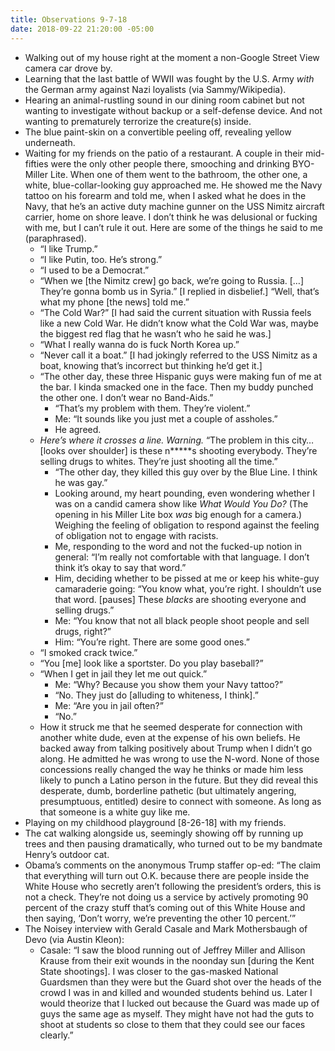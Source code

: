 ```yaml
---
title: Observations 9-7-18
date: 2018-09-22 21:20:00 -05:00
---
```


- Walking out of my house right at the moment a non-Google Street View camera car drove by.
- Learning that the last battle of WWII was fought by the U.S. Army *with* the German army against Nazi loyalists (via Sammy/Wikipedia).
- Hearing an animal-rustling sound in our dining room cabinet but not wanting to investigate without backup or a self-defense device. And not wanting to prematurely terrorize the creature(s) inside.
- The blue paint-skin on a convertible peeling off, revealing yellow underneath.
- Waiting for my friends on the patio of a restaurant. A couple in their mid-fifties were the only other people there, smooching and drinking BYO-Miller Lite. When one of them went to the bathroom, the other one, a white, blue-collar-looking guy approached me. He showed me the Navy tattoo on his forearm and told me, when I asked what he does in the Navy, that he’s an active duty machine gunner on the USS Nimitz aircraft carrier, home on shore leave. I don’t think he was delusional or fucking with me, but I can’t rule it out. Here are some of the things he said to me (paraphrased).
	- “I like Trump.”
	- “I like Putin, too. He’s strong.”
	- “I used to be a Democrat.”
	- “When we [the Nimitz crew] go back, we’re going to Russia. […] They’re gonna bomb us in Syria.” [I replied in disbelief.] “Well, that’s what my phone [the news] told me.”
	- “The Cold War?” [I had said the current situation with Russia feels like a new Cold War. He didn’t know what the Cold War was, maybe the biggest red flag that he wasn’t who he said he was.]
	- “What I really wanna do is fuck North Korea up.”
	- “Never call it a boat.” [I had jokingly referred to the USS Nimitz as a boat, knowing that’s incorrect but thinking he’d get it.]
	- “The other day, these three Hispanic guys were making fun of me at the bar. I kinda smacked one in the face. Then my buddy punched the other one. I don’t wear no Band-Aids.”
		- “That’s my problem with them. They’re violent.”
		- Me: “It sounds like you just met a couple of assholes.”
		- He agreed.
	- *Here’s where it crosses a line. Warning.* “The problem in this city… [looks over shoulder] is these n\*\*\*\*\*s shooting everybody. They’re selling drugs to whites. They’re just shooting all the time.”
		- “The other day, they killed this guy over by the Blue Line. I think he was gay.”
		- Looking around, my heart pounding, even wondering whether I was on a candid camera show like *What Would You Do?* (The opening in his Miller Lite box *was* big enough for a camera.) Weighing the feeling of obligation to respond against the feeling of obligation not to engage with racists.
		- Me, responding to the word and not the fucked-up notion in general: “I’m really not comfortable with that language. I don’t think it’s okay to say that word.”
		- Him, deciding whether to be pissed at me or keep his white-guy camaraderie going: “You know what, you’re right. I shouldn’t use that word. [pauses] These *blacks* are shooting everyone and selling drugs.”
		- Me: “You know that not all black people shoot people and sell drugs, right?”
		- Him: “You’re right. There are some good ones.”
	- “I smoked crack twice.”
	- “You [me] look like a sportster. Do you play baseball?”
	- “When I get in jail they let me out quick.”
		- Me: “Why? Because you show them your Navy tattoo?”
		- “No. They just do [alluding to whiteness, I think].”
		- Me: “Are you in jail often?”
		- “No.”
	- How it struck me that he seemed desperate for connection with another white dude, even at the expense of his own beliefs. He backed away from talking positively about Trump when I didn’t go along. He admitted he was wrong to use the N-word. None of those concessions really changed the way he thinks or made him less likely to punch a Latino person in the future. But they did reveal this desperate, dumb, borderline pathetic (but ultimately angering, presumptuous, entitled) desire to connect with someone. As long as that someone is a white guy like me.
- Playing on my childhood playground [8-26-18] with my friends.
- The cat walking alongside us, seemingly showing off by running up trees and then pausing dramatically, who turned out to be my bandmate Henry’s outdoor cat.
- Obama’s comments on the anonymous Trump staffer op-ed: “The claim that everything will turn out O.K. because there are people inside the White House who secretly aren’t following the president’s orders, this is not a check. They’re not doing us a service by actively promoting 90 percent of the crazy stuff that’s coming out of this White House and then saying, ‘Don’t worry, we’re preventing the other 10 percent.’”
- The Noisey interview with Gerald Casale and Mark Mothersbaugh of Devo (via Austin Kleon):
	- Casale: “I saw the blood running out of Jeffrey Miller and Allison Krause from their exit wounds in the noonday sun [during the Kent State shootings]. I was closer to the gas-masked National Guardsmen than they were but the Guard shot over the heads of the crowd I was in and killed and wounded students behind us. Later I would theorize that I lucked out because the Guard was made up of guys the same age as myself. They might have not had the guts to shoot at students so close to them that they could see our faces clearly.”
